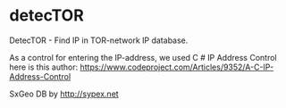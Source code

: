 # detecTOR

DetecTOR - Find IP in TOR-network IP database.

As a control for entering the IP-address, we used
C # IP Address Control here is this author:
https://www.codeproject.com/Articles/9352/A-C-IP-Address-Control

SxGeo DB by http://sypex.net